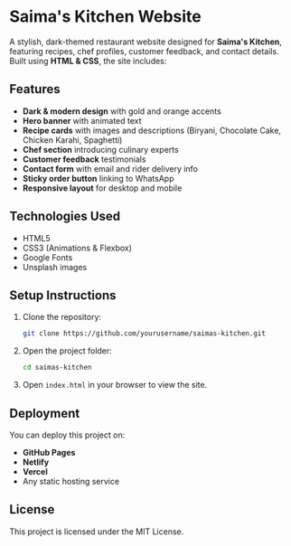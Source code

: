# Saima's Kitchen Website

A stylish, dark-themed restaurant website designed for **Saima's Kitchen**, featuring recipes, chef profiles, customer feedback, and contact details. Built using **HTML & CSS**, the site includes:

## Features
- **Dark & modern design** with gold and orange accents
- **Hero banner** with animated text
- **Recipe cards** with images and descriptions (Biryani, Chocolate Cake, Chicken Karahi, Spaghetti)
- **Chef section** introducing culinary experts
- **Customer feedback** testimonials
- **Contact form** with email and rider delivery info
- **Sticky order button** linking to WhatsApp
- **Responsive layout** for desktop and mobile

## Technologies Used
- HTML5
- CSS3 (Animations & Flexbox)
- Google Fonts
- Unsplash images

## Setup Instructions
1. Clone the repository:
   ```bash
   git clone https://github.com/yourusername/saimas-kitchen.git
   ```
2. Open the project folder:
   ```bash
   cd saimas-kitchen
   ```
3. Open `index.html` in your browser to view the site.

## Deployment
You can deploy this project on:
- **GitHub Pages**
- **Netlify**
- **Vercel**
- Any static hosting service

## License
This project is licensed under the MIT License.
